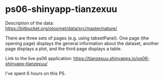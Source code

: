 # ps06-shinyapp-tianzexuu

Description of the data: https://bitbucket.org/otoomet/data/src/master/nature/

There are three sets of pages (e.g. using tabsetPanel). One page (the opening page) displays the general information about the dataset, another page displays a plot, and the third page displays a table.

Link to the live ps06 application: https://tianzexuu.shinyapps.io/ps06-shinyapp-tianzexuu/

I've spent 6 hours on this PS.